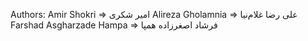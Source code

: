 Authors:
Amir Shokri => امیر شکری
Alireza Gholamnia => علی رضا غلام‌نیا
Farshad Asgharzade Hampa => فرشاد اصغرزاده همپا